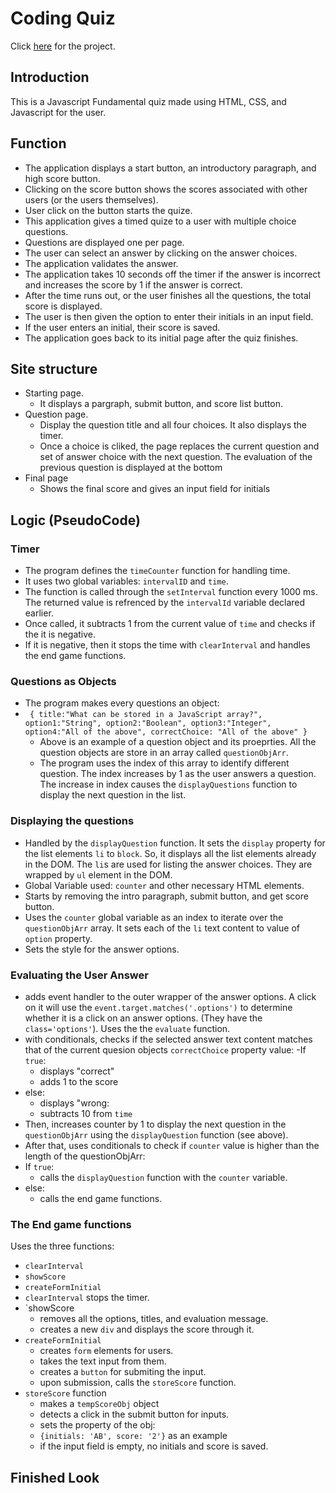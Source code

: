 # Coding Quiz
Click [here](https://ancosta993.github.io/coding-quize/) for the project.

## Introduction
This is a Javascript Fundamental quiz made using HTML, CSS, and Javascript for the user.

## Function
- The application displays a start button, an introductory paragraph, and high score button.
- Clicking on the score button shows the scores associated with other users (or the users themselves).
- User click on the button starts the quize.
- This application gives a timed quize to a user with multiple choice questions.
- Questions are displayed one per page. 
- The user can select an answer by clicking on the answer choices.
- The application validates the answer. 
- The application takes 10 seconds off the timer if the answer is incorrect and increases the score by 1 if the answer is correct.
- After the time runs out, or the user finishes all the questions, the total score is displayed. 
- The user is then given the option to enter their initials in an input field.
- If the user enters an initial, their score is saved.
- The application goes back to its initial page after the quiz finishes.

## Site structure
- Starting page.
  - It displays a pargraph, submit button, and score list button.
- Question page.
  - Display the question title and all four choices. It also displays the timer.
  - Once a choice is cliked, the page replaces the current question and set of answer choice with the next question. The evaluation of the previous question is displayed at the bottom 
- Final page
  - Shows the final score and gives an input field for initials

## Logic (PseudoCode)


### Timer
- The program defines the `timeCounter` function for handling time.
- It uses two global variables: `intervalID` and `time`.
- The function is called through the `setInterval` function every 1000 ms. The returned value is refrenced by the `intervalId` variable declared earlier.
- Once called, it subtracts 1 from the current value of `time` and checks if the it is negative.
- If it is negative, then it stops the time with `clearInterval` and handles the end game functions.

### Questions as Objects
- The program makes every questions an object:
- ` {
      title:"What can be stored in a JavaScript array?",
      option1:"String",
      option2:"Boolean",
      option3:"Integer",
      option4:"All of the above",
      correctChoice: "All of the above"
   }`
   - Above is an example of a question object and its proeprties. All the question objects are store in an array called `questionObjArr`.
   - The program uses the index of this array to identify different question. The index increases by 1 as the user answers a question. The increase in index causes the `displayQuestions` function to display the next question in the list.

### Displaying the questions
- Handled by the `displayQuestion` function. It sets the `display` property for the list elements `li` to `block`. So, it displays all the list elements already in the DOM. The `li`s are used for listing the answer choices. They are wrapped by `ul` element in the DOM.
- Global Variable used: `counter` and other necessary HTML elements.
- Starts by removing the intro paragraph, submit button, and get score button.
- Uses the `counter` global variable as an index to iterate over the `questionObjArr` array. It sets each of the `li` text content to value of `option` property.
- Sets the style for the answer options.

### Evaluating the User Answer
- adds event handler to the outer wrapper of the answer options. A click on it will use the `event.target.matches('.options')` to determine whether it is a click on an answer options. (They have the `class='options'`). Uses the the `evaluate` function.
- with conditionals, checks if the selected answer text content matches that of the current quesion objects `correctChoice` property value:
-If `true`:
  - displays "correct"
  - adds 1 to the score
- else:
  - displays "wrong:
  - subtracts 10 from `time`
- Then, increases counter by 1 to display the next question in the `questionObjArr` using the `displayQuestion` function (see above).
- After that, uses conditionals to check if `counter` value is higher than the length of the questionObjArr:
- If `true`:
  - calls the `displayQuestion` function with the `counter` variable.
- else:
  - calls the end game functions.
  
### The End game functions
Uses the three functions:
- `clearInterval`
- `showScore`
- `createFormInitial`
- `clearInterval` stops the timer.
- `showScore
  - removes all the options, titles, and evaluation message.
  - creates a new `div` and displays the score through it.
- `createFormInitial`
  - creates `form` elements for users.
  - takes the text input from them.
  - creates a `button` for submiting the input.
  - upon submission, calls the `storeScore` function.
- `storeScore` function
  - makes a `tempScoreObj` object
  - detects a click in the submit button for inputs.
  - sets the property of the obj:
  - `{initials: 'AB', score: '2'}` as an example
  - if the input field is empty, no initials and score is saved.

## Finished Look

